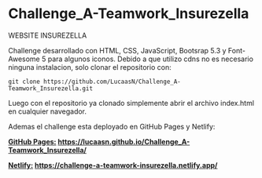 # Challenge_A-Teamwork_Insurezella
WEBSITE INSUREZELLA

Challenge desarrollado con HTML, CSS, JavaScript, Bootsrap 5.3 y Font-Awesome 5 para algunos iconos. 
Debido a que utilizo cdns no es necesario ninguna instalacion, solo clonar el repositorio con:

`git clone https://github.com/LucaasN/Challenge_A-Teamwork_Insurezella.git` 

Luego con el repositorio ya clonado simplemente abrir el archivo index.html en cualquier navegador.

Ademas el challenge esta deployado en GitHub Pages y Netlify:

<u><b>GitHub Pages:<b/></u> https://lucaasn.github.io/Challenge_A-Teamwork_Insurezella/ 

<u><b>Netlify:<b/></u> https://challenge-a-teamwork-insurezella.netlify.app/
